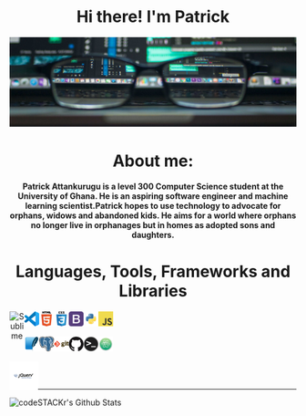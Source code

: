 <div align="center">

<h1>Hi there! I'm Patrick</h1>

</div>

 

![alt text](ml~2.jpg)


<div align="center">

<h1>About me:</h1>

</div>

<div align="center">

<h4>
 <P>Patrick Attankurugu is a level 300 Computer Science student at the University of Ghana. He is an aspiring software engineer and machine learning scientist.Patrick hopes to use technology to advocate for orphans, widows and abandoned kids. He aims for a world where orphans no longer live in orphanages but in homes as adopted sons and daughters.</P>

</h4>

</div>


</div>

<div align="center">

<h1>Languages, Tools, Frameworks and Libraries</h1>

</div>
<div align="center">

<img align="left" alt="Sublime" width="26px" src="https://duckduckgo.com/i/fb1795e6.png" />
<img align="left" alt="Visual Studio Code" width="26px" src="https://raw.githubusercontent.com/github/explore/80688e429a7d4ef2fca1e82350fe8e3517d3494d/topics/visual-studio-code/visual-studio-code.png" />
<img align="left" alt="HTML5" width="26px" src="https://raw.githubusercontent.com/github/explore/80688e429a7d4ef2fca1e82350fe8e3517d3494d/topics/html/html.png" />
<img align="left" alt="CSS3" width="26px" src="https://raw.githubusercontent.com/github/explore/80688e429a7d4ef2fca1e82350fe8e3517d3494d/topics/css/css.png" />
<img align="left" alt="Bootstrap" width="26px" src="https://raw.githubusercontent.com/github/explore/80688e429a7d4ef2fca1e82350fe8e3517d3494d/topics/bootstrap/bootstrap.png" />
<img align="left" alt="Python" width="26px" src="https://raw.githubusercontent.com/github/explore/80688e429a7d4ef2fca1e82350fe8e3517d3494d/topics/python/python.png" />
<img align="left" alt="JavaScript" width="26px" src="https://raw.githubusercontent.com/github/explore/80688e429a7d4ef2fca1e82350fe8e3517d3494d/topics/javascript/javascript.png" />

<br />
<br />

<div style="margin-top:10px">
<img align="left" alt="SQLite" width="26px" src="https://raw.githubusercontent.com/github/explore/2d218e3aa252dc90eef269b34eeec1fbd15dc07e/topics/sqlite/sqlite.png" />
<img align="left" alt="PostgreSQL" width="26px" src="https://raw.githubusercontent.com/github/explore/80688e429a7d4ef2fca1e82350fe8e3517d3494d/topics/postgresql/postgresql.png" />
<img align="left" alt="Git" width="26px" src="https://raw.githubusercontent.com/github/explore/80688e429a7d4ef2fca1e82350fe8e3517d3494d/topics/git/git.png" />
<img align="left" alt="GitHub" width="26px" src="https://raw.githubusercontent.com/github/explore/78df643247d429f6cc873026c0622819ad797942/topics/github/github.png" />
<img align="left" alt="Terminal" width="26px" src="https://raw.githubusercontent.com/github/explore/80688e429a7d4ef2fca1e82350fe8e3517d3494d/topics/terminal/terminal.png" />
<img align="left" alt="Atom" width="26px" src="https://raw.githubusercontent.com/github/explore/80688e429a7d4ef2fca1e82350fe8e3517d3494d/topics/atom/atom.png" />
</div>

<br />
<br />


<div style="margin-top:10px">
<img align="left" alt="Jquery" width="50px" src="https://raw.githubusercontent.com/github/explore/80688e429a7d4ef2fca1e82350fe8e3517d3494d/topics/jquery/jquery.png" />

</div>

<br />
<br />
</div>

---

<img align="left" alt="codeSTACKr's Github Stats" src="https://github-readme-stats.vercel.app/api?username=PatrickAttankurugu&show_icons=true&hide_border=true&count_private=true" />

<br />
<br />


[website]: http://patrickattankurugu.github.io/
[linkedin]: https://www.linkedin.com/in/patrickattankurugu1/




